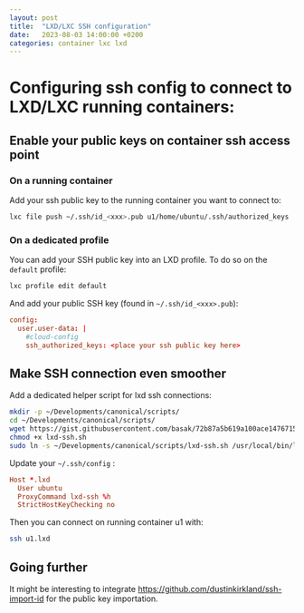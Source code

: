 ```yaml
---
layout: post
title:  "LXD/LXC SSH configuration"
date:   2023-08-03 14:00:00 +0200
categories: container lxc lxd
---
```


# Configuring ssh config to connect to LXD/LXC running containers:

## Enable your public keys on container ssh access point

### On a running container

Add your ssh public key to the running container you want to connect to:

```bash
lxc file push ~/.ssh/id_<xxx>.pub u1/home/ubuntu/.ssh/authorized_keys
```

### On a dedicated profile

You can add your SSH public key into an LXD profile. To do so on the `default` profile:

```bash
lxc profile edit default
```

And add your public SSH key (found in `~/.ssh/id_<xxx>.pub`):

```conf
config:
  user.user-data: |
    #cloud-config
    ssh_authorized_keys: <place your ssh public key here>
```

## Make SSH connection even smoother

Add a dedicated helper script for lxd ssh connections:

```bash
mkdir -p ~/Developments/canonical/scripts/
cd ~/Developments/canonical/scripts/
wget https://gist.githubusercontent.com/basak/72b87a5b619a100ace1476715bfc5b18/raw/d716f711a152a71d9a0eaae5fb932f83ff1c03d7/lxd-ssh.sh
chmod +x lxd-ssh.sh
sudo ln -s ~/Developments/canonical/scripts/lxd-ssh.sh /usr/local/bin/lxd-ssh
```

Update your `~/.ssh/config` :

```conf
Host *.lxd
  User ubuntu
  ProxyCommand lxd-ssh %h
  StrictHostKeyChecking no
``````

Then you can connect on running container u1 with:

```bash
ssh u1.lxd
```

## Going further

It might be interesting to integrate https://github.com/dustinkirkland/ssh-import-id for the public key importation.